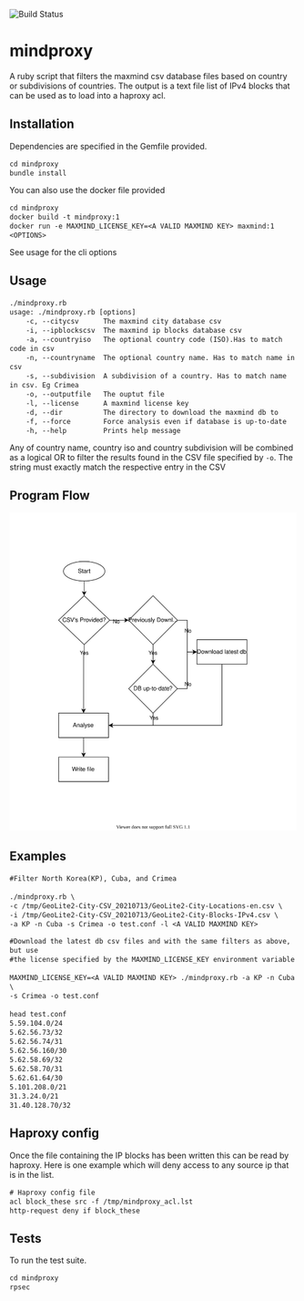 ![Build Status](https://github.com/livelink/mindproxy/actions/workflows/main.yml/badge.svg)
# mindproxy

A ruby script that filters the maxmind csv database files based on country or
subdivisions of countries. The output is a text file list of IPv4 blocks that
can be used as to load into a haproxy acl.

## Installation

Dependencies are specified in the Gemfile provided.
```
cd mindproxy
bundle install
```
You can also use the docker file provided
```
cd mindproxy
docker build -t mindproxy:1
docker run -e MAXMIND_LICENSE_KEY=<A VALID MAXMIND KEY> maxmind:1 <OPTIONS>
```
See usage for the cli options

## Usage

```
./mindproxy.rb
usage: ./mindproxy.rb [options]
    -c, --citycsv      The maxmind city database csv
    -i, --ipblockscsv  The maxmind ip blocks database csv
    -a, --countryiso   The optional country code (ISO).Has to match code in csv
    -n, --countryname  The optional country name. Has to match name in csv
    -s, --subdivision  A subdivision of a country. Has to match name in csv. Eg Crimea
    -o, --outputfile   The ouptut file
    -l, --license      A maxmind license key
    -d, --dir          The directory to download the maxmind db to
    -f, --force        Force analysis even if database is up-to-date
    -h, --help         Prints help message
```


Any of country name, country iso and country subdivision will be combined
as a logical OR to filter the results found in the CSV file specified by `-o`.
The string must exactly match the respective entry in the CSV

## Program Flow

![Flow](mindproxy_flow.svg)

## Examples

```
#Filter North Korea(KP), Cuba, and Crimea

./mindproxy.rb \
-c /tmp/GeoLite2-City-CSV_20210713/GeoLite2-City-Locations-en.csv \
-i /tmp/GeoLite2-City-CSV_20210713/GeoLite2-City-Blocks-IPv4.csv \
-a KP -n Cuba -s Crimea -o test.conf -l <A VALID MAXMIND KEY>
```
```
#Download the latest db csv files and with the same filters as above, but use
#the license specified by the MAXMIND_LICENSE_KEY environment variable

MAXMIND_LICENSE_KEY=<A VALID MAXMIND KEY> ./mindproxy.rb -a KP -n Cuba \
-s Crimea -o test.conf

head test.conf
5.59.104.0/24
5.62.56.73/32
5.62.56.74/31
5.62.56.160/30
5.62.58.69/32
5.62.58.70/31
5.62.61.64/30
5.101.208.0/21
31.3.24.0/21
31.40.128.70/32
```

## Haproxy config

Once the file containing the IP blocks has been written this can be read by
haproxy.  Here is one example which will deny access to any source ip that is in
the list.

```
# Haproxy config file
acl block_these src -f /tmp/mindproxy_acl.lst
http-request deny if block_these
```

## Tests

To run the test suite.

```
cd mindproxy
rpsec
```

